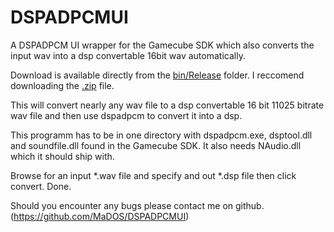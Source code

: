 # DSPADPCMUI
A DSPADPCM UI wrapper for the Gamecube SDK which also converts the input wav into a dsp convertable 16bit wav automatically. 

Download is available directly from the [bin/Release](https://github.com/MaDOS/DSPADPCMUI/blob/master/bin/Release/) folder. I reccomend downloading the [.zip](https://github.com/MaDOS/DSPADPCMUI/blob/master/bin/Release/Release.zip) file.

This will convert nearly any wav file to a dsp convertable 16 bit 11025 bitrate wav file and then use dspadpcm to convert it into a dsp.

This programm has to be in one directory with dspadpcm.exe, dsptool.dll and soundfile.dll found in the Gamecube SDK. It also needs NAudio.dll which it should ship with.

Browse for an input *.wav file and specify and out *.dsp file then click convert. Done.

Should you encounter any bugs please contact me on github. (https://github.com/MaDOS/DSPADPCMUI)
